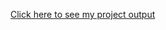    <a href="http://127.0.0.1:5500/tic%20tac%20toe/index.html">Click here to see my project output</a>
